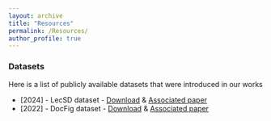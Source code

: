 ```yaml
---
layout: archive
title: "Resources"
permalink: /Resources/
author_profile: true
---
```




### Datasets

Here is a list of publicly available datasets that were introduced in  our works

- [2024] - LecSD dataset - [Download](https://github.com/jobinkv/LecSD) & [Associated paper](https://openaccess.thecvf.com/content/WACV2024/papers/Jobin_Semantic_Labels-Aware_Transformer_Model_for_Searching_Over_a_Large_Collection_WACV_2024_paper.pdf)
- [2022] - DocFig dataset - [Download](https://cvit.iiit.ac.in/usodi/img/projects/classification/Docfig/DocFigure_dataset.zip) & [Associated paper](https://cdn.iiit.ac.in/cdn/cvit.iiit.ac.in/images/ConferencePapers/2019/PID6064929.pdf)

